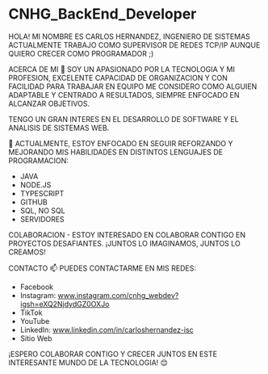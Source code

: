 # CNHG_BackEnd_Developer

HOLA! MI NOMBRE ES CARLOS HERNANDEZ, INGENIERO DE SISTEMAS ACTUALMENTE TRABAJO COMO SUPERVISOR DE REDES TCP/IP AUNQUE QUIERO CRECER COMO PROGRAMADOR ;)

ACERCA DE MI 👀
SOY UN APASIONADO POR LA TECNOLOGIA Y MI PROFESION, EXCELENTE CAPACIDAD DE ORGANIZACION Y CON FACILIDAD PARA TRABAJAR EN EQUIPO ME CONSIDERO COMO ALGUIEN ADAPTABLE Y CENTRADO A RESULTADOS, SIEMPRE ENFOCADO EN ALCANZAR OBJETIVOS.

TENGO UN GRAN INTERES EN EL DESARROLLO DE SOFTWARE Y EL ANALISIS DE SISTEMAS WEB.

🌱 ACTUALMENTE, ESTOY ENFOCADO EN SEGUIR REFORZANDO Y MEJORANDO MIS HABILIDADES EN DISTINTOS LENGUAJES DE PROGRAMACION:

- JAVA
- NODE.JS
- TYPESCRIPT
- GITHUB
- SQL, NO SQL
- SERVIDORES

COLABORACION -
ESTOY INTERESADO EN COLABORAR CONTIGO EN PROYECTOS DESAFIANTES. ¡JUNTOS LO IMAGINAMOS, JUNTOS LO CREAMOS!

CONTACTO 📫
PUEDES CONTACTARME EN MIS REDES:

- Facebook
- Instagram: www.instagram.com/cnhg_webdev?igsh=eXQ2NjdydGZ0OXJo
- TikTok
- YouTube
- LinkedIn: www.linkedin.com/in/carloshernandez-isc
- Sitio Web

¡ESPERO COLABORAR CONTIGO Y CRECER JUNTOS EN ESTE INTERESANTE MUNDO DE LA TECNOLOGIA! 😊
